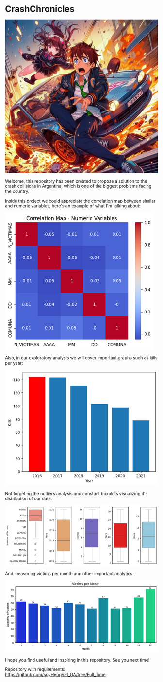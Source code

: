 # CrashChronicles

<img src="Image/carCrash.jpeg" alt="Traffic Accident">



Welcome, this repository has been created to propose a solution to the crash collisions in Argentina, which is one of the biggest problems facing the country.

Inside this project we could appreciate the correlation map between similar and numeric variables, here's an example of what I'm talking about: 


<img src="Image/correlation_map.png">


Also, in our exploratory analysis we will cover important graphs such as kills per year:


<img src="Image/kills_per_year.png">

Not forgeting the outliers analysis and constant boxplots visualizing it's distribution of our data:


<img src="Image/outliers.png">

And measuring victims per month and other important analytics.


<img src="Image/victims_per_month.png">


I hope you find useful and inspiring in this repository. See you next time!






Repository with requirements: https://github.com/soyHenry/PI_DA/tree/Full_Time
